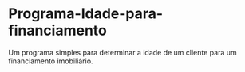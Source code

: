 # Programa-Idade-para-financiamento
Um programa simples para determinar a idade de um cliente para um financiamento imobiliário.
